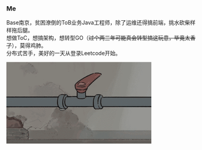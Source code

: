 ### Me
Base南京，贫困潦倒的ToB业务Java工程师，除了运维还得搞前端，挑水砍柴样样拖后腿。\
想做ToC，想搞架构，想转型GO（~~过个两三年可能真会转型搞这玩意，毕竟太香了~~），莫得鸡肺。\
分布式苦手，美好的一天从登录Leetcode开始。

![Well](/assets/image1.gif)
<!--
**ruan4261/ruan4261** is a ✨ _special_ ✨ repository because its `README.md` (this file) appears on your GitHub profile.

Here are some ideas to get you started:

- 🔭 I’m currently working on ...
- 🌱 I’m currently learning ...
- 👯 I’m looking to collaborate on ...
- 🤔 I’m looking for help with ...
- 💬 Ask me about ...
- 📫 How to reach me: ...
- 😄 Pronouns: ...
- ⚡ Fun fact: ...
-->
